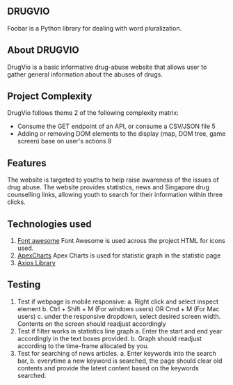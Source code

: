 ## DRUGVIO

Foobar is a Python library for dealing with word pluralization.

## About DRUGVIO

DrugVio is a basic informative drug-abuse website that allows user to gather general information about the abuses of drugs. 

## Project Complexity

DrugVio follows theme 2 of the following complexity matrix:

* Consume the GET endpoint of an API, or consume a CSV/JSON file 5
* Adding or removing DOM elements to the display (map, DOM tree, game screen) base on user's actions 8 

## Features
The website is targeted to youths to help raise awareness of the issues of drug abuse. The website provides statistics, news and Singapore drug counselling links, allowing youth to search for their information within three clicks.

## Technologies used
1. [Font awesome](https://fontawesome.com/ "Font Awesome")
   Font Awesome is used across the project HTML for icons used.
2. [ApexCharts](https://apexcharts.com/ "Apex Charts")
   Apex Charts is used for statistic graph in the statistic page
3. [Axios Library](https://cdnjs.cloudflare.com/ajax/libs/axios/0.19.2/axios.min.js "Axios Library")

## Testing
1. Test if webpage is mobile responsive: 
    a. Right click and select inspect element
    b. Ctrl + Shift + M (For windows users) OR Cmd + M (For Mac users)
    c. under the responsive dropdown, select desired screen width. Contents on the screen should readjust accordingly
2. Test if filter works in statistics line graph
    a. Enter the start and end year accordingly in the text boxes provided.
    b. Graph should readjust according to the time-frame allocated by you.
3. Test for searching of news articles.
    a. Enter keywords into the search bar,
    b. everytime a new keyword is searched, the page should clear old contents and provide the latest content based on the keywords searched.
